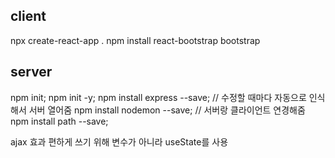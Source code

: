 ## client
npx create-react-app .
npm install react-bootstrap bootstrap

## server
npm init;
npm init -y;
npm install express --save;
// 수정할 때마다 자동으로 인식해서 서버 열어줌
npm install nodemon --save;
// 서버랑 클라이언트 연경해줌
npm install path --save;

ajax 효과 편하게 쓰기 위해 변수가 아니라 useState를 사용